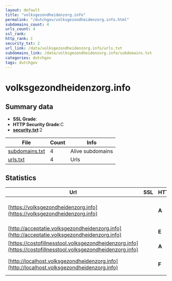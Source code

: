 ```yaml
---
layout: default
title: "volksgezondheidenzorg.info"
permalink: "/dutchgov/volksgezondheidenzorg.info.html"
subdomains_count: 4
urls_count: 4
ssl_rank: 
http_rank: C
security_txt: 2
url_link: /data/volksgezondheidenzorg.info/urls.txt
subdomains_link: /data/volksgezondheidenzorg.info/subdomains.txt
categories: dutchgov
tags: dutchgov
---
```



# volksgezondheidenzorg.info
## Summary data


 - **SSL Grade**:
 - **HTTP Security Grade**:C
 - **[security.txt](https://www.digitaleoverheid.nl/nieuws/standaard-security-txt-nu-verplicht-voor-overheid/)**:2


| File       | Count | Info |
|------------|-------|------|
|[subdomains.txt](/DutchGovScope/data/volksgezondheidenzorg.info/subdomains.txt)|4|Alive subdomains|
|[urls.txt](/DutchGovScope/data/volksgezondheidenzorg.info/urls.txt)|4|Urls|


## Statistics


| Url | SSL | HTTP | Server | Cookie | HSTS | CORS | CTO | CSP | XFO | XXP | RP |FP| Tech |Title |
|--------|-------|-------|------|------|------|------|------|------|------|------|------|------|------|------|
|[https://volksgezondheidenzorg.info](https://volksgezondheidenzorg.info)| | **A**|Apache| |:white_check_mark: | | | | :white_check_mark: | :white_check_mark: | :white_check_mark: | |Apache HTTP Server HSTS|301 Moved Perman...|
|[http://acceptatie.volksgezondheidenzorg.info](http://acceptatie.volksgezondheidenzorg.info)| | **E**|| | | | | | | | :white_check_mark: | |||
|[https://costofillnesstool.volksgezondheidenzorg.info](https://costofillnesstool.volksgezondheidenzorg.info)| | **A**|| |:white_check_mark: | | | | :white_check_mark: | :white_check_mark: | :white_check_mark: | |||
|[http://localhost.volksgezondheidenzorg.info](http://localhost.volksgezondheidenzorg.info)| | **F**|nginx|:o: | | | | | :white_check_mark: | :white_check_mark: | :white_check_mark: | |Laravel Nginx PHP|Weakpass|


